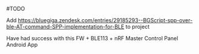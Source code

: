 #TODO

Add https://bluegiga.zendesk.com/entries/29185293--BGScript-spp-over-ble-AT-command-SPP-implementation-for-BLE to project

Have had success with this FW + BLE113 + nRF Master Control Panel Android App
